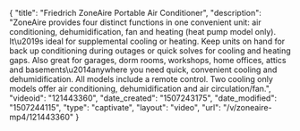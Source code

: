 {
    "title": "Friedrich ZoneAire Portable Air Conditioner",
    "description": "ZoneAire provides four distinct functions in one convenient unit: air conditioning, dehumidification, fan and heating (heat pump model only). It\u2019s ideal for supplemental cooling or heating. Keep units on hand for back up conditioning during outages or quick solves for cooling and heating gaps. Also great for garages, dorm rooms, workshops, home offices, attics and basements\u2014anywhere you need quick, convenient cooling and dehumidification. All models include a remote control. Two cooling only models offer air conditioning, dehumidification and air circulation\/fan.",
    "videoid": "121443360",
    "date_created": "1507243175",
    "date_modified": "1507244115",
    "type": "captivate",
    "layout": "video",
    "url": "\/v\/zoneaire-mp4\/121443360"
}